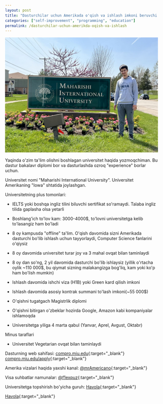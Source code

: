 ```yaml
---
layout: post
title: "Dasturchilar uchun Amerikada o'qish va ishlash imkoni beruvchi dastur"
categories: ["self-improvement", "programming", "education"]
permalink: /dasturchilar-uchun-amerikda-oqish-va-ishlash
---
```


![Last day of work](/assets/2022-05-16-maharishi/miu.jpeg)

Yaqinda o'zim ta'lim olishni boshlagan universitet haqida yozmoqchiman. Bu dastur bakalavr diplomi bor va dasturlashda ozroq "experience" borlar uchun.

Universitet nomi "Maharishi International University". Universitet Amerikaning "Iowa" shtatida joylashgan.

Universitetning plus tomonlari:
- IELTS yoki boshqa ingliz tilini biluvchi sertifikat so'ramaydi. Talaba ingliz tilida gaplasha olsa yetarli

- Boshlang'ich to'lov kam: 3000-4000$, to'lovni universitetga kelib to'lasangiz ham bo'ladi

- 8 oy kampusda "offline" ta'lim. O'qish davomida sizni Amerikada dasturchi bo'lib ishlash uchun tayyorlaydi, Computer Science fanlarini o'qiysiz

- 8 oy davomida universitet turar joy va 3 mahal ovqat bilan taminlaydi

- 8 oy dan so'ng, 2 yil davomida dasturchi bo'lib ishlaysiz (yillik o'rtacha oylik ~110 000$, bu qiymat sizning malakangizga bog'liq, kam yoki ko'p ham bo'lish mumkin)

- Ishlash davomida ishchi viza (H1B) yoki Green kard qilish imkoni

- Ishlash davomida asosiy kontrak summani to'lash imkoni(~55 000$)

- O'qishni tugatgach Magistrlik diplomi

- O'qishni bitirgan o'zbeklar hozirda Google, Amazon kabi kompaniyalar ishlamoqda

- Universitetga yiliga 4 marta qabul (Yanvar, Aprel, Avgust, Oktabr)

Minus taraflari
- Universitet Vegetarian ovqat bilan taminlaydi


Dasturning web sahifasi: 
[compro.miu.edu](https://compro.miu.edu/){:target="_blank"}
[compro.miu.edu/apply](https://compro.miu.edu/apply/){:target="_blank"}

Amerika vizalari haqida yaxshi kanal: [@mrAmericano](https://t.me/mrAmericano){:target="_blank"}

Visa suhbatlar namunalar:  [@f1expuz](https://t.me/f1expuz){:target="_blank"}

Universitetga topshirish bo'yicha guruh: [Havola](https://t.me/+dsj88o61YqwxYzEy){:target="_blank"}

[Havola](https://t.me/nodir_adventure/256){:target="_blank"}
